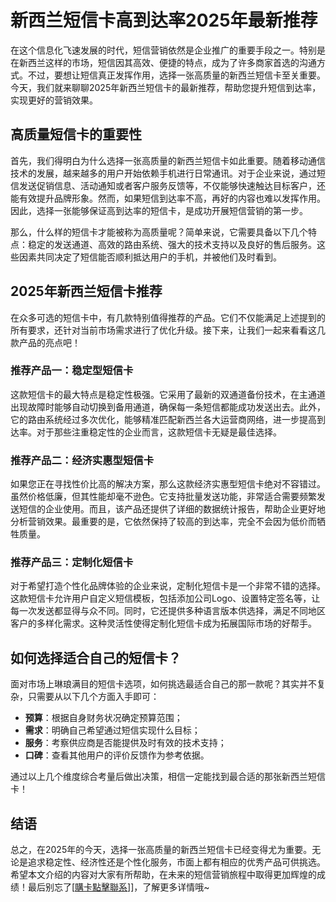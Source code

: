 # 新西兰短信卡高到达率2025年最新推荐

在这个信息化飞速发展的时代，短信营销依然是企业推广的重要手段之一。特别是在新西兰这样的市场，短信因其高效、便捷的特点，成为了许多商家首选的沟通方式。不过，要想让短信真正发挥作用，选择一张高质量的新西兰短信卡至关重要。今天，我们就来聊聊2025年新西兰短信卡的最新推荐，帮助您提升短信到达率，实现更好的营销效果。

## 高质量短信卡的重要性

首先，我们得明白为什么选择一张高质量的新西兰短信卡如此重要。随着移动通信技术的发展，越来越多的用户开始依赖手机进行日常通讯。对于企业来说，通过短信发送促销信息、活动通知或者客户服务反馈等，不仅能够快速触达目标客户，还能有效提升品牌形象。然而，如果短信到达率不高，再好的内容也难以发挥作用。因此，选择一张能够保证高到达率的短信卡，是成功开展短信营销的第一步。

那么，什么样的短信卡才能被称为高质量呢？简单来说，它需要具备以下几个特点：稳定的发送通道、高效的路由系统、强大的技术支持以及良好的售后服务。这些因素共同决定了短信能否顺利抵达用户的手机，并被他们及时看到。

## 2025年新西兰短信卡推荐

在众多可选的短信卡中，有几款特别值得推荐的产品。它们不仅能满足上述提到的所有要求，还针对当前市场需求进行了优化升级。接下来，让我们一起来看看这几款产品的亮点吧！

### 推荐产品一：稳定型短信卡

这款短信卡的最大特点是稳定性极强。它采用了最新的双通道备份技术，在主通道出现故障时能够自动切换到备用通道，确保每一条短信都能成功发送出去。此外，它的路由系统经过多次优化，能够精准匹配新西兰各大运营商网络，进一步提高到达率。对于那些注重稳定性的企业而言，这款短信卡无疑是最佳选择。

### 推荐产品二：经济实惠型短信卡

如果您正在寻找性价比高的解决方案，那么这款经济实惠型短信卡绝对不容错过。虽然价格低廉，但其性能却毫不逊色。它支持批量发送功能，非常适合需要频繁发送短信的企业使用。而且，该产品还提供了详细的数据统计报告，帮助企业更好地分析营销效果。最重要的是，它依然保持了较高的到达率，完全不会因为低价而牺牲质量。

### 推荐产品三：定制化短信卡

对于希望打造个性化品牌体验的企业来说，定制化短信卡是一个非常不错的选择。这款短信卡允许用户自定义短信模板，包括添加公司Logo、设置特定签名等，让每一次发送都显得与众不同。同时，它还提供多种语言版本供选择，满足不同地区客户的多样化需求。这种灵活性使得定制化短信卡成为拓展国际市场的好帮手。

## 如何选择适合自己的短信卡？

面对市场上琳琅满目的短信卡选项，如何挑选最适合自己的那一款呢？其实并不复杂，只需要从以下几个方面入手即可：

- **预算**：根据自身财务状况确定预算范围；
- **需求**：明确自己希望通过短信实现什么目标；
- **服务**：考察供应商是否能提供及时有效的技术支持；
- **口碑**：查看其他用户的评价反馈作为参考依据。

通过以上几个维度综合考量后做出决策，相信一定能找到最合适的那张新西兰短信卡！

## 结语

总之，在2025年的今天，选择一张高质量的新西兰短信卡已经变得尤为重要。无论是追求稳定性、经济性还是个性化服务，市面上都有相应的优秀产品可供挑选。希望本文介绍的内容对大家有所帮助，在未来的短信营销旅程中取得更加辉煌的成绩！最后别忘了[[購卡點擊聯系](https://t.me/s/SXDXQF)]]，了解更多详情哦~